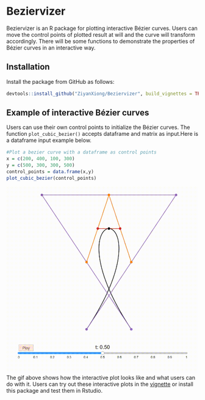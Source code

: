 # Beziervizer

Beziervizer is an R package for plotting interactive Bézier curves. Users can move the control points of plotted result at will and the curve will transform accordingly. There will be some functions to demonstrate the properties of Bézier curves in an interactive way.

## Installation

Install the package from GitHub as follows:

```r
devtools::install_github("ZiyanXiong/Beziervizer", build_vignettes = TRUE)
```

## Example of interactive Bézier curves

Users can use their own control points to initialize the Bézier curves. The function `plot_cubic_bezier()` accepts dataframe and matrix as input.Here is a dataframe input example below.

```r
#Plot a bezier curve with a dataframe as control points
x = c(200, 400, 100, 300)
y = c(500, 300, 300, 500)
control_points = data.frame(x,y)
plot_cubic_bezier(control_points)
```
![Example](./example.gif)
The gif above shows how the interactive plot looks like and what users can do with it.
Users can try out these interactive plots in the [vignette](./vignettes/Beziervizer.html) or install this package and test them in Rstudio.
